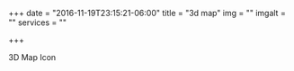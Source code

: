 +++
date = "2016-11-19T23:15:21-06:00"
title = "3d map"
img = ""
imgalt = ""
services = ""

+++
<div class="portfolio icon" data-cat="icon">
  <div class="portfolio-wrapper">						
    <img src="img/portfolios/icon/5.jpg" alt="" />
    <div class="label">
      <div class="label-text">
        <a class="text-title">3D Map</a>
        <span class="text-category">Icon</span>
      </div>
      <div class="label-bg"></div>
    </div>
  </div>
</div>
